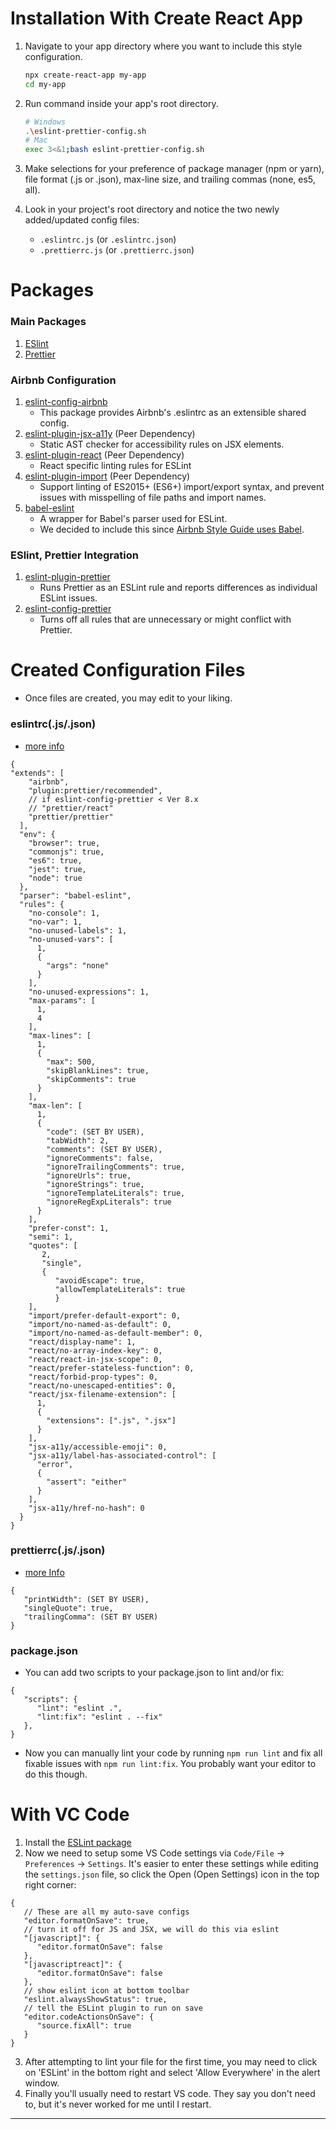 # Installation With Create React App

1. Navigate to your app directory where you want to include this style configuration.

   ```bash
   npx create-react-app my-app
   cd my-app
   ```

2. Run command inside your app's root directory.

   ```bash
   # Windows
   .\eslint-prettier-config.sh
   # Mac
   exec 3<&1;bash eslint-prettier-config.sh 
   ```

3. Make selections for your preference of package manager (npm or yarn), file format (.js or .json), max-line size, and trailing commas (none, es5, all).

4. Look in your project's root directory and notice the two newly added/updated config files:
   - `.eslintrc.js` (or `.eslintrc.json`)
   - `.prettierrc.js` (or `.prettierrc.json`)

# Packages

### Main Packages

1. [ESlint](https://eslint.org/)
2. [Prettier](https://prettier.io/)

### Airbnb Configuration

1. [eslint-config-airbnb](https://www.npmjs.com/package/eslint-config-airbnb)
   - This package provides Airbnb's .eslintrc as an extensible shared config.
2. [eslint-plugin-jsx-a11y](https://github.com/evcohen/eslint-plugin-jsx-a11y) (Peer Dependency)
   - Static AST checker for accessibility rules on JSX elements.
3. [eslint-plugin-react](https://github.com/yannickcr/eslint-plugin-react) (Peer Dependency)
   - React specific linting rules for ESLint
4. [eslint-plugin-import](https://www.npmjs.com/package/eslint-plugin-import) (Peer Dependency)
   - Support linting of ES2015+ (ES6+) import/export syntax, and prevent issues with misspelling of file paths and import names.
5. [babel-eslint](https://github.com/babel/babel-eslint)
   - A wrapper for Babel's parser used for ESLint.
   - We decided to include this since [Airbnb Style Guide uses Babel](https://github.com/airbnb/javascript#airbnb-javascript-style-guide-).

### ESlint, Prettier Integration

1. [eslint-plugin-prettier](https://github.com/prettier/eslint-plugin-prettier)
   - Runs Prettier as an ESLint rule and reports differences as individual ESLint issues.
2. [eslint-config-prettier](https://github.com/prettier/eslint-config-prettier)
   - Turns off all rules that are unnecessary or might conflict with Prettier.

# Created Configuration Files

- Once files are created, you may edit to your liking.

### eslintrc(.js/.json)

- [more info](https://eslint.org/docs/user-guide/configuring)

```
{
"extends": [
    "airbnb",
    "plugin:prettier/recommended",
    // if eslint-config-prettier < Ver 8.x
    // "prettier/react"
    "prettier/prettier"
  ],
  "env": {
    "browser": true,
    "commonjs": true,
    "es6": true,
    "jest": true,
    "node": true
  },
  "parser": "babel-eslint",
  "rules": {
    "no-console": 1,
    "no-var": 1,
    "no-unused-labels": 1,
    "no-unused-vars": [
      1,
      {
        "args": "none"
      }
    ],
    "no-unused-expressions": 1,
    "max-params": [
      1,
      4
    ],
    "max-lines": [
      1,
      {
        "max": 500,
        "skipBlankLines": true,
        "skipComments": true
      }
    ],
    "max-len": [
      1,
      {
        "code": (SET BY USER),
        "tabWidth": 2,
        "comments": (SET BY USER),
        "ignoreComments": false,
        "ignoreTrailingComments": true,
        "ignoreUrls": true,
        "ignoreStrings": true,
        "ignoreTemplateLiterals": true,
        "ignoreRegExpLiterals": true
      }
    ],
    "prefer-const": 1,
    "semi": 1,
    "quotes": [
       2,
       "single",
       {
          "avoidEscape": true,
          "allowTemplateLiterals": true
          }
    ],
    "import/prefer-default-export": 0,
    "import/no-named-as-default": 0,
    "import/no-named-as-default-member": 0,
    "react/display-name": 1,
    "react/no-array-index-key": 0,
    "react/react-in-jsx-scope": 0,
    "react/prefer-stateless-function": 0,
    "react/forbid-prop-types": 0,
    "react/no-unescaped-entities": 0,
    "react/jsx-filename-extension": [
      1,
      {
        "extensions": [".js", ".jsx"]
      }
    ],
    "jsx-a11y/accessible-emoji": 0,
    "jsx-a11y/label-has-associated-control": [
      "error",
      {
        "assert": "either"
      }
    ],
    "jsx-a11y/href-no-hash": 0
  }
}
```

### prettierrc(.js/.json)

- [more Info](https://prettier.io/docs/en/configuration.html)

```
{
   "printWidth": (SET BY USER),
   "singleQuote": true,
   "trailingComma": (SET BY USER)
}
```

### package.json

- You can add two scripts to your package.json to lint and/or fix:

```
{
   "scripts": {
      "lint": "eslint .",
      "lint:fix": "eslint . --fix"
   },
}
```

- Now you can manually lint your code by running `npm run lint` and fix all fixable issues with `npm run lint:fix`. You probably want your editor to do this though.

# With VC Code

1. Install the [ESLint package](https://marketplace.visualstudio.com/items?itemName=dbaeumer.vscode-eslint)
2. Now we need to setup some VS Code settings via `Code/File` → `Preferences` → `Settings`. It's easier to enter these settings while editing the `settings.json` file, so click the Open (Open Settings) icon in the top right corner:

```
{
   // These are all my auto-save configs
   "editor.formatOnSave": true,
   // turn it off for JS and JSX, we will do this via eslint
   "[javascript]": {
      "editor.formatOnSave": false
   },
   "[javascriptreact]": {
      "editor.formatOnSave": false
   },
   // show eslint icon at bottom toolbar
   "eslint.alwaysShowStatus": true,
   // tell the ESLint plugin to run on save
   "editor.codeActionsOnSave": {
      "source.fixAll": true
   }
}
```

3. After attempting to lint your file for the first time, you may need to click on 'ESLint' in the bottom right and select 'Allow Everywhere' in the alert window.
4. Finally you'll usually need to restart VS code. They say you don't need to, but it's never worked for me until I restart.

---
